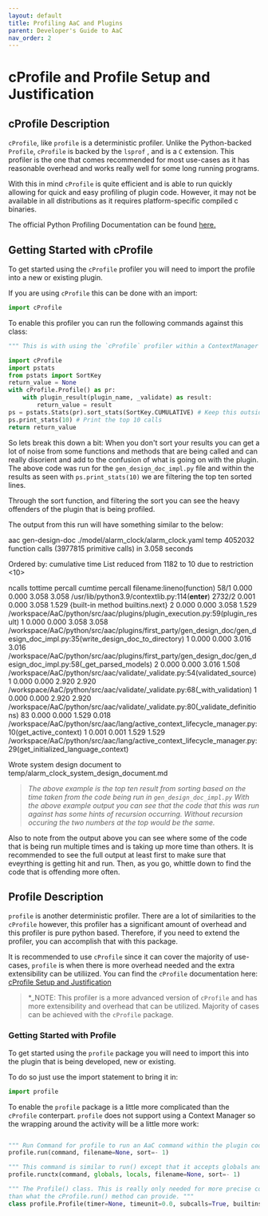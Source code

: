 ```yaml
---
layout: default
title: Profiling AaC and Plugins
parent: Developer's Guide to AaC
nav_order: 2
---
```


# cProfile and Profile Setup and Justification

## cProfile Description

`cProfile`, like `profile` is a deterministic profiler. Unlike the Python-backed `Profile`, `cProfile` is backed by the `lsprof` , and is a `C` extension.
This profiler is the one that comes recommended for most use-cases as it has reasonable overhead and works really well for some long running programs.

With this in mind `cProfile` is quite efficient and is able to run quickly allowing for quick and easy profiling of plugin code. However, it may not be available in all distributions as it requires platform-specific compiled c binaries.

The official Python Profiling Documentation can be found [here.](https://docs.python.org/3/library/profile.html)

## Getting Started with cProfile

To get started using the `cProfile` profiler you will need to import the profile into a new or existing plugin.

If you are using `cProfile` this can be done with an import:

```python
import cProfile
```

To enable this profiler you can run the following commands against this class:

```python
""" This is with using the `cProfile` profiler within a ContextManager Object. """

import cProfile
import pstats
from pstats import SortKey
return_value = None
with cProfile.Profile() as pr:
    with plugin_result(plugin_name, _validate) as result:
        return_value = result
ps = pstats.Stats(pr).sort_stats(SortKey.CUMULATIVE) # Keep this outside the context manager scope to prevent pollution in the profiler.
ps.print_stats(10) # Print the top 10 calls
return return_value
```

So lets break this down a bit:
When you don't sort your results you can get a lot of noise from some functions and methods that are being called and can really
disorient and add to the confusion of what is going on with the plugin. The above code was run for the `gen_design_doc_impl.py` file
and within the results as seen with `ps.print_stats(10)` we are filtering the top ten sorted lines.

Through the sort function, and filtering the sort you can see the heavy offenders of the plugin that is being profiled.

The output from this run will have something similar to the below:

aac gen-design-doc ./model/alarm_clock/alarm_clock.yaml temp
         4052032 function calls (3977815 primitive calls) in 3.058 seconds

   Ordered by: cumulative time
   List reduced from 1182 to 10 due to restriction <10>

   ncalls  tottime  percall  cumtime  percall filename:lineno(function)
     58/1    0.000    0.000    3.058    3.058 /usr/lib/python3.9/contextlib.py:114(__enter__)
   2732/2    0.001    0.000    3.058    1.529 {built-in method builtins.next}
        2    0.000    0.000    3.058    1.529 /workspace/AaC/python/src/aac/plugins/plugin_execution.py:59(plugin_result)
        1    0.000    0.000    3.058    3.058 /workspace/AaC/python/src/aac/plugins/first_party/gen_design_doc/gen_design_doc_impl.py:35(write_design_doc_to_directory)
        1    0.000    0.000    3.016    3.016 /workspace/AaC/python/src/aac/plugins/first_party/gen_design_doc/gen_design_doc_impl.py:58(_get_parsed_models)
        2    0.000    0.000    3.016    1.508 /workspace/AaC/python/src/aac/validate/_validate.py:54(validated_source)
        1    0.000    0.000    2.920    2.920 /workspace/AaC/python/src/aac/validate/_validate.py:68(_with_validation)
        1    0.000    0.000    2.920    2.920 /workspace/AaC/python/src/aac/validate/_validate.py:80(_validate_definitions)
       83    0.000    0.000    1.529    0.018 /workspace/AaC/python/src/aac/lang/active_context_lifecycle_manager.py:10(get_active_context)
        1    0.001    0.001    1.529    1.529 /workspace/AaC/python/src/aac/lang/active_context_lifecycle_manager.py:29(get_initialized_language_context)


Wrote system design document to temp/alarm_clock_system_design_document.md

> *The above example is the top ten result from sorting based on the time taken from the code being run in `gen_design_doc_impl.py`
> With the above example output you can see that the code that this was run against has some hints of recursion occurring. 
> Without recursion occuring the two numbers at the top would be the same.*

Also to note from the output above you can see where some of the code that is being run multiple times and is taking up more time than others. It is recommended to see the full output at least first to make sure that eveyrthing is getting hit and run. Then, as you go, whittle down to find the code that is offending more often.

## Profile Description

`profile` is another deterministic profiler. There are a lot of similarities to the `cProfile` however, this profiler has a significant amount of overhead and this profiler is pure python based. Therefore, if you need to extend the profiler, you can accomplish that with this package.

It is recommended to use `cProfile` since it can cover the majority of use-cases, `profile` is when there is more overhead needed and the extra extensibility can be utiliized. You can find the `cProfile` documentation here: [cProfile Setup and Justification](./cprofile.md)

>*_NOTE: This profiler is a more advanced version of `cProfile` and has more extensibility and overhead that can be utilized. Majority of cases can be achieved with the `cProfile` package. 

### Getting Started with Profile

To get started using the `profile` package you will need to import this into the plugin that is being developed, new or existing.

To do so just use the import statement to bring it in:

```python
import profile
```

To enable the `profile` package is a little more complicated than the `cProfile` conterpart.
`profile` does not support using a Context Manager so the wrapping around the activity will be a little more work:

```python

""" Run Command for profile to run an AaC command within the plugin code """
profile.run(command, filename=None, sort=- 1)

""" This command is similar to run() except that it accepts globals and locals definitions that are supplied and passed through the command being executed. """
profile.runctx(command, globals, locals, filename=None, sort=- 1)

""" The Profile() class. This is really only needed for more precise controls over the profiling being done
than what the cProfile.run() method can provide. """
class profile.Profile(timer=None, timeunit=0.0, subcalls=True, builtins=True)

